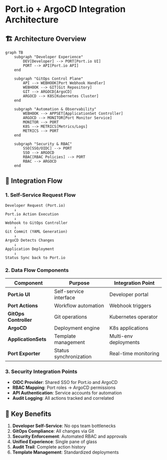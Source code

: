 # Port.io + ArgoCD Integration Architecture

## 🏗️ Architecture Overview

```mermaid
graph TB
    subgraph "Developer Experience"
        DEV[Developer] --> PORT[Port.io UI]
        PORT --> API[Port.io API]
    end
    
    subgraph "GitOps Control Plane"
        API --> WEBHOOK[Port Webhook Handler]
        WEBHOOK --> GIT[Git Repository]
        GIT --> ARGOCD[ArgoCD]
        ARGOCD --> K8S[Kubernetes Cluster]
    end
    
    subgraph "Automation & Observability"
        WEBHOOK --> APPSET[ApplicationSet Controller]
        ARGOCD --> MONITOR[Port Monitor Service]
        MONITOR --> PORT
        K8S --> METRICS[Metrics/Logs]
        METRICS --> PORT
    end
    
    subgraph "Security & RBAC"
        SSO[SSO/OIDC] --> PORT
        SSO --> ARGOCD
        RBAC[RBAC Policies] --> PORT
        RBAC --> ARGOCD
    end
```

## 🔄 Integration Flow

### 1. Self-Service Request Flow
```
Developer Request (Port.io) 
    ↓
Port.io Action Execution
    ↓
Webhook to GitOps Controller
    ↓
Git Commit (YAML Generation)
    ↓
ArgoCD Detects Changes
    ↓
Application Deployment
    ↓
Status Sync back to Port.io
```

### 2. Data Flow Components

| Component | Purpose | Integration Point |
|-----------|---------|-------------------|
| **Port.io UI** | Self-service interface | Developer portal |
| **Port Actions** | Workflow automation | Webhook triggers |
| **GitOps Controller** | Git operations | Kubernetes operator |
| **ArgoCD** | Deployment engine | K8s applications |
| **ApplicationSets** | Template management | Multi-env deployments |
| **Port Exporter** | Status synchronization | Real-time monitoring |

### 3. Security Integration Points

- **OIDC Provider**: Shared SSO for Port.io and ArgoCD
- **RBAC Mapping**: Port roles → ArgoCD permissions
- **API Authentication**: Service accounts for automation
- **Audit Logging**: All actions tracked and correlated

## 🎯 Key Benefits

1. **Developer Self-Service**: No ops team bottlenecks
2. **GitOps Compliance**: All changes via Git
3. **Security Enforcement**: Automated RBAC and approvals
4. **Unified Experience**: Single pane of glass
5. **Audit Trail**: Complete action history
6. **Template Management**: Standardized deployments
